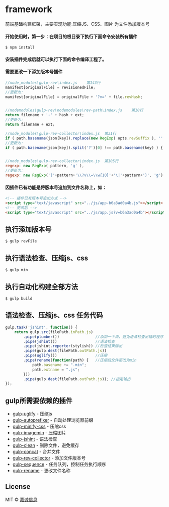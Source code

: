 # framework
前端基础构建框架，主要实现功能
压缩JS、CSS、图片
为文件添加版本号

#### 开始使用时，第一步：在项目的根目录下执行下面命令安装所有插件

```
$ npm install
```
#### 安装插件完成后就可以执行下面的命令编译工程了。


#### 需要更改一下添加版本号插件
```js
//node_modules\gulp-rev\index.js 	第143行 
manifest[originalFile] = revisionedFile; 
//更新为: 
manifest[originalFile] = originalFile + '?v=' + file.revHash;


//nodemodules\gulp-rev\nodemodules\rev-path\index.js 	第10行
return filename + '-' + hash + ext; 
//更新为: 
return filename + ext;

//node_modules\gulp-rev-collector\index.js 	第31行
if ( path.basename(json[key]).replace(new RegExp( opts.revSuffix ), '' ) !== path.basename(key) ) { 
//更新为: 
if ( path.basename(json[key]).split('?')[0] !== path.basename(key) ) {


//node_modules\gulp-rev-collector\index.js 	第105行
regexp: new RegExp( pattern, 'g' ),
//更新为: 
regexp: new RegExp('('+pattern+'\\?v\\=\\w{10}'+'\|'+pattern+')', 'g'),
```

#### 因插件已有功能是将版本号追加到文件名称上，如：

```html
<!-- 插件已有版本号追加方式 -->
<script type="text/javascript" src="../js/app-b6a3ad0a4b.js"></script>
<!-- 更改后 -->
<script type="text/javascript" src="../js/app.js?v=b6a3ad0a4b"></script>
```

## 执行添加版本号

```
$ gulp revFile
```

## 执行语法检查、压缩js、css
```
$ gulp min
```

## 执行自动化构建全部方法

```
$ gulp build
```

## 语法检查、压缩js、css 任务代码

```js
gulp.task('jshint', function() {
	return gulp.src(filePath.inPath.js)
		.pipe(plumber())				//添加一个流，避免语法检查出错时程序不向下执行
		.pipe(jshint()) 				//语法检查
		.pipe(jshint.reporter(stylish)) //检查结果输出
		.pipe(gulp.dest(filePath.outPath.js))
		.pipe(uglify()) 				//压缩
		.pipe(rename(function(path) {	//压缩后文件更改为min
			path.basename += ".min";
			path.extname = ".js";
		}))
		.pipe(gulp.dest(filePath.outPath.js)); //指定输出
});
```
## gulp所需要依赖的插件

- [gulp-uglify](https://www.npmjs.com/search?q=gulp-uglify) - 压缩js
- [gulp-autoprefixer](https://github.com/postcss/autoprefixer#options) - 自动处理浏览器前缀
- [gulp-minify-css](https://www.npmjs.com/search?q=gulp-minify-css) - 压缩css
- [gulp-imagemin](https://www.npmjs.com/search?q=gulp-imagemin) - 压缩图片
- [gulp-jshint](https://www.npmjs.com/search?q=gulp-jshint) - 语法检查
- [gulp-clean](https://www.npmjs.com/search?q=gulp-clean) - 删除文件，避免缓存
- [gulp-concat](https://www.npmjs.com/search?q=gulp-concat) - 合并文件
- [gulp-rev-collector](https://www.npmjs.com/search?q=gulp-rev-collector) - 添加文件版本号
- [gulp-sequence](https://www.npmjs.com/search?q=gulp-sequence) - 任务队列，控制任务执行顺序
- [gulp-rename](https://www.npmjs.com/search?q=gulp-rename) - 更改文件名称

## License

MIT © [嘉诚信息](http://www.jiachengnet.com/)

